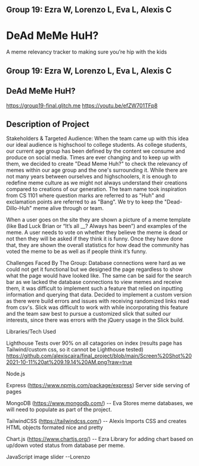 ## Group 19: Ezra W, Lorenzo L, Eva L, Alexis C

# DeAd MeMe HuH?
A meme relevancy tracker to making sure you’re hip with the kids

## Group 19: Ezra W, Lorenzo L, Eva L, Alexis C
## DeAd MeMe HuH?
https://group19-final.glitch.me
https://youtu.be/efZW701TFp8

## Description of Project
Stakeholders & Targeted Audience:
When the team came up with this idea our ideal audience is highschool to college students. As college students, our current age group has been defined by the content we consume and produce on social media. Times are ever changing and to keep up with them, we decided to create "Dead Meme Huh?" to check the relevancy of memes within our age group and the one's surrounding it. While there are not many years between ourselves and highschoolers, it is enough to redefine meme culture as we might not always understand their creations compared to creations of our generation. The team name took inspiration from CS 1101 where question marks are referred to as "Huh" and exclamation points are referred to as "Bang". We try to keep the "Dead-Dillo-Huh" meme alive through or team.

When a user goes on the site they are shown a picture of a meme template (like Bad Luck Brian or “It’s all __? Always has been”) and examples of the meme. A user needs to vote on whether they believe the meme is dead or not then they will be asked if they think it is funny. Once they have done that, they are shown the overall statistics for how dead the community has voted the meme to be as well as if people think it’s funny.

Challenges Faced By The Group:
Database connections were hard as we could not get it functional but we designed the page regardless to show what the page would have looked like. The same can be said for the search bar as we lacked the database connections to view memes and receive them, it was difficult to implement such a feature that relied on inputting information and querying that data. Decided to implement a custom version as there were build errors and issues with receiving randomized links read from csv's. Slick was difficult to work with while incorporating this feature and the team saw best to pursue a customized slick that suited our interests, since there was errors with the jQuery usage in the Slick build.

Libraries/Tech Used

Lighthouse Tests over 90% on all catagories on index (results page has Tailwind/custom css, so it cannot be Lighthouse tested)
https://github.com/alexiscaira/final_project/blob/main/Screen%20Shot%202021-10-11%20at%209.19.14%20AM.png?raw=true

Node.js

Express (https://www.npmjs.com/package/express) Server side serving of pages

MongoDB (https://www.mongodb.com/) -- Eva Stores meme databases, we will need to populate as part of the project.

TailwindCSS (https://tailwindcss.com/) -- Alexis Imports CSS and creates HTML objects formated nice and pretty

Chart.js (https://www.chartjs.org/) -- Ezra Library for adding chart based on up/down voted status from database per meme.

JavaScript image slider --Lorenzo
